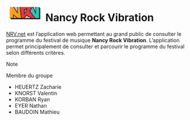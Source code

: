 # <img src="res/logo/logo_2.png" alt="NRV logo" width="100"/> Nancy Rock Vibration

[NRV.net](https://lienamettreplustard.fr) est l’application web permettant au grand public de consulter le programme du festival de musique **Nancy Rock Vibration**. L’application permet principalement de consulter et parcourir le programme du festival selon différents critères.

> [!NOTE]
> Membre du groupe
> - HEUERTZ Zacharie
> - KNORST Valentin
> - KORBAN Ryan
> - EYER Nathan
> - BAUDOIN Mathieu








